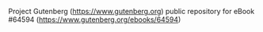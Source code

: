 Project Gutenberg (https://www.gutenberg.org) public repository for
eBook #64594 (https://www.gutenberg.org/ebooks/64594)
